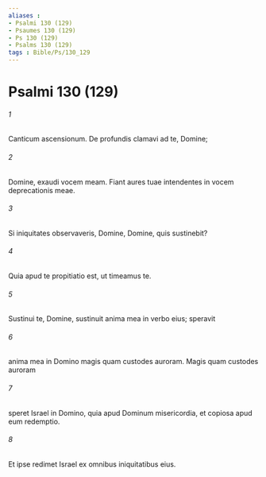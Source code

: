 ```yaml
---
aliases : 
- Psalmi 130 (129)
- Psaumes 130 (129)
- Ps 130 (129)
- Psalms 130 (129)
tags : Bible/Ps/130_129
---
```


# Psalmi 130 (129)

###### 1
Canticum ascensionum. De profundis clamavi ad te, Domine;
###### 2
Domine, exaudi vocem meam. Fiant aures tuae intendentes in vocem deprecationis meae.
###### 3
Si iniquitates observaveris, Domine, Domine, quis sustinebit?
###### 4
Quia apud te propitiatio est, ut timeamus te.
###### 5
Sustinui te, Domine, sustinuit anima mea in verbo eius; speravit 
###### 6
anima mea in Domino magis quam custodes auroram. Magis quam custodes auroram
###### 7
speret Israel in Domino, quia apud Dominum misericordia, et copiosa apud eum redemptio.
###### 8
Et ipse redimet Israel ex omnibus iniquitatibus eius.
